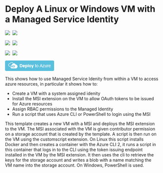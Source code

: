 # Deploy A Linux or Windows VM with a Managed Service Identity

<IMG SRC="https://azbotstorage.blob.core.windows.net/badges/201-vm-msi/PublicLastTestDate.svg" />&nbsp;
<IMG SRC="https://azbotstorage.blob.core.windows.net/badges/201-vm-msi/PublicDeployment.svg" />&nbsp;

<IMG SRC="https://azbotstorage.blob.core.windows.net/badges/201-vm-msi/FairfaxLastTestDate.svg" />&nbsp;
<IMG SRC="https://azbotstorage.blob.core.windows.net/badges/201-vm-msi/FairfaxDeployment.svg" />&nbsp;

<IMG SRC="https://azbotstorage.blob.core.windows.net/badges/201-vm-msi/BestPracticeResult.svg" />&nbsp;
<IMG SRC="https://azbotstorage.blob.core.windows.net/badges/201-vm-msi/CredScanResult.svg" />&nbsp;

<a href="https://portal.azure.com/#create/Microsoft.Template/uri/https%3A%2F%2Fraw.githubusercontent.com%2FAzure%2Fazure-quickstart-templates%2Fmaster%2F201-vm-msi%2Fazuredeploy.json" target="_blank">
    <img src="https://raw.githubusercontent.com/Azure/azure-quickstart-templates/master/1-CONTRIBUTION-GUIDE/images/deploytoazure.png"/>
</a>

This shows how to use Managed Service Idenity from within a VM to access azure resources, in particular it shows how to:

- Create a VM with a system assigned idenity
- Install the MSI extension on the VM to allow OAuth tokens to be issued for Azure resources
- Assign RBAC permissions to the Managed Identity
- Run a script that uses Azure CLI or PowerShell to login using the MSI

This template creates a new VM with a MSI and deploys the MSI extension to the VM. The MSI associated with the VM is given contributor permission on a storage account that is created by the template. A script is then run on the VM using the customscript extension.  On Linux this script installs Docker and then creates a container with the Azure CLI 2, it runs a script in this container that logs in to the CLI using the token issuing endpoint installed in the VM by the MSI extension. It then uses the cli to retrieve the keys for the storage account and writes a blob with a name matching the VM name into the storage account.  On Windows, PowerShell is used.
